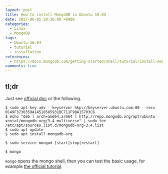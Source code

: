 ```yaml
---
layout: post
title: How to install MongoDB in Ubuntu 16.04
date: 2017-06-05 20:36:00 +0900
categories:
  - Linux
  - MongoDB
tags:
  - Ubuntu 16.04
  - tutorial
  - installation
references:
  - https://docs.mongodb.com/getting-started/shell/tutorial/install-mongodb-on-ubuntu
comments: true
---
```


## tl;dr

Just see [official doc](https://docs.mongodb.com/manual/tutorial/install-mongodb-on-ubuntu/) or the following.

```shell
$ sudo apt-key adv --keyserver hkp://keyserver.ubuntu.com:80 --recv 0C49F3730359A14518585931BC711F9BA15703C6
$ echo "deb [ arch=amd64,arm64 ] http://repo.mongodb.org/apt/ubuntu xenial/mongodb-org/3.4 multiverse" | sudo tee /etc/apt/sources.list.d/mongodb-org-3.4.list
$ sudo apt update
$ sudo apt install mongodb-org

$ sudo service mongod [start|stop|restart]

$ mongo
```

`mongo` opens the mongo shell, then you can test the basic usage, for example [the official tutorial](https://docs.mongodb.com/getting-started/shell/client/).
